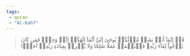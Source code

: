```yaml
---
tags: 
 - quran 
 - "Al-Kahf"
---
```


> قُلۡ إِنَّمَآ أَنَا۠ بَشَرٞ مِّثۡلُكُمۡ يُوحَىٰٓ إِلَيَّ أَنَّمَآ إِلَٰهُكُمۡ إِلَٰهٞ وَٰحِدٞۖ فَمَن كَانَ يَرۡجُواْ لِقَآءَ رَبِّهِۦ فَلۡيَعۡمَلۡ عَمَلٗا صَٰلِحٗا وَلَا يُشۡرِكۡ بِعِبَادَةِ رَبِّهِۦٓ أَحَدَۢا
